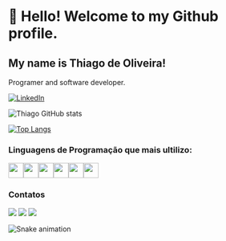 # 👋 Hello! Welcome to my Github profile.
## My name is Thiago de Oliveira!
Programer and software developer.

[![LinkedIn](https://img.shields.io/badge/LinkedIn-0077B5?style=for-the-badge&logo=linkedin&logoColor=white)](https://www.linkedin.com/in/thiago-de-oliveira-sampaio-0085a8239/)

![Thiago GitHub stats](https://github-readme-stats.vercel.app/api?username=skaduhs5232&show_icons=true&theme=tokyonight)


[![Top Langs](https://github-readme-stats.vercel.app/api/top-langs/?username=skaduhs5232&layout=donut&theme=dark)](https://github.com/skaduhs5232/github-readme-stats)





### Linguagens de Programação que mais ultilizo:

<div style="display: flex;">
    <img src="https://cdn.jsdelivr.net/gh/devicons/devicon@latest/icons/typescript/typescript-original.svg" style="width: 30px; height: 30px;">
    <img src="https://cdn.jsdelivr.net/gh/devicons/devicon@latest/icons/javascript/javascript-original.svg" style="width: 30px; height: 30px;">
    <img src="https://cdn.jsdelivr.net/gh/devicons/devicon@latest/icons/java/java-original.svg" style="width: 30px; height: 30px;">
    <img src="https://cdn.jsdelivr.net/gh/devicons/devicon@latest/icons/angular/angular-original.svg" style="width: 30px; height: 30px;">
    <img src="https://cdn.jsdelivr.net/gh/devicons/devicon@latest/icons/html5/html5-original.svg" style="width: 30px; height: 30px;">
    <img src="https://cdn.jsdelivr.net/gh/devicons/devicon@latest/icons/mysql/mysql-original-wordmark.svg" style="width: 30px; height: 30px;">
</div>

### Contatos

<a href="https://instagram.com/thiao_samp" target="_blank"><img loading="lazy" src="https://img.shields.io/badge/-Instagram-%23E4405F?style=for-the-badge&logo=instagram&logoColor=white" target="_blank"></a>
<a href = "mailto:thiagooliveira1039@gmail.com"><img loading="lazy" src="https://img.shields.io/badge/Gmail-D14836?style=for-the-badge&logo=gmail&logoColor=white" target="_blank"></a>
<a href="https://api.whatsapp.com/send?phone=5585996227841" target="_blank">
  <img loading="lazy" src="https://img.shields.io/badge/-WhatsApp-%25ACD436?style=for-the-badge&logo=whatsapp&logoColor=white" target="_blank">
</a>


![Snake animation](https://github.com/skaduhs5232/skaduhs5232/blob/output/github-contribution-grid-snake.svg)
          
    
